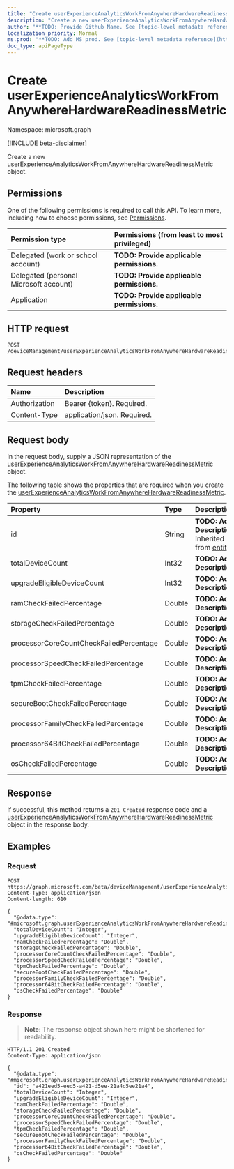 ```yaml
---
title: "Create userExperienceAnalyticsWorkFromAnywhereHardwareReadinessMetric"
description: "Create a new userExperienceAnalyticsWorkFromAnywhereHardwareReadinessMetric object."
author: "**TODO: Provide Github Name. See [topic-level metadata reference](https://msgo.azurewebsites.net/add/document/guidelines/metadata.html#topic-level-metadata)**"
localization_priority: Normal
ms.prod: "**TODO: Add MS prod. See [topic-level metadata reference](https://msgo.azurewebsites.net/add/document/guidelines/metadata.html#topic-level-metadata)**"
doc_type: apiPageType
---
```


# Create userExperienceAnalyticsWorkFromAnywhereHardwareReadinessMetric
Namespace: microsoft.graph

[!INCLUDE [beta-disclaimer](../../includes/beta-disclaimer.md)]

Create a new userExperienceAnalyticsWorkFromAnywhereHardwareReadinessMetric object.

## Permissions
One of the following permissions is required to call this API. To learn more, including how to choose permissions, see [Permissions](/graph/permissions-reference).

|Permission type|Permissions (from least to most privileged)|
|:---|:---|
|Delegated (work or school account)|**TODO: Provide applicable permissions.**|
|Delegated (personal Microsoft account)|**TODO: Provide applicable permissions.**|
|Application|**TODO: Provide applicable permissions.**|

## HTTP request

<!-- {
  "blockType": "ignored"
}
-->
``` http
POST /deviceManagement/userExperienceAnalyticsWorkFromAnywhereHardwareReadinessMetric
```

## Request headers
|Name|Description|
|:---|:---|
|Authorization|Bearer {token}. Required.|
|Content-Type|application/json. Required.|

## Request body
In the request body, supply a JSON representation of the [userExperienceAnalyticsWorkFromAnywhereHardwareReadinessMetric](../resources/intune-userexperienceanalyticsworkfromanywherehardwarereadinessmetric.md) object.

The following table shows the properties that are required when you create the [userExperienceAnalyticsWorkFromAnywhereHardwareReadinessMetric](../resources/intune-userexperienceanalyticsworkfromanywherehardwarereadinessmetric.md).

|Property|Type|Description|
|:---|:---|:---|
|id|String|**TODO: Add Description** Inherited from [entity](../resources/entity.md)|
|totalDeviceCount|Int32|**TODO: Add Description**|
|upgradeEligibleDeviceCount|Int32|**TODO: Add Description**|
|ramCheckFailedPercentage|Double|**TODO: Add Description**|
|storageCheckFailedPercentage|Double|**TODO: Add Description**|
|processorCoreCountCheckFailedPercentage|Double|**TODO: Add Description**|
|processorSpeedCheckFailedPercentage|Double|**TODO: Add Description**|
|tpmCheckFailedPercentage|Double|**TODO: Add Description**|
|secureBootCheckFailedPercentage|Double|**TODO: Add Description**|
|processorFamilyCheckFailedPercentage|Double|**TODO: Add Description**|
|processor64BitCheckFailedPercentage|Double|**TODO: Add Description**|
|osCheckFailedPercentage|Double|**TODO: Add Description**|



## Response

If successful, this method returns a `201 Created` response code and a [userExperienceAnalyticsWorkFromAnywhereHardwareReadinessMetric](../resources/intune-userexperienceanalyticsworkfromanywherehardwarereadinessmetric.md) object in the response body.

## Examples

### Request
<!-- {
  "blockType": "request",
  "name": "create_userexperienceanalyticsworkfromanywherehardwarereadinessmetric_from_"
}
-->
``` http
POST https://graph.microsoft.com/beta/deviceManagement/userExperienceAnalyticsWorkFromAnywhereHardwareReadinessMetric
Content-Type: application/json
Content-length: 610

{
  "@odata.type": "#microsoft.graph.userExperienceAnalyticsWorkFromAnywhereHardwareReadinessMetric",
  "totalDeviceCount": "Integer",
  "upgradeEligibleDeviceCount": "Integer",
  "ramCheckFailedPercentage": "Double",
  "storageCheckFailedPercentage": "Double",
  "processorCoreCountCheckFailedPercentage": "Double",
  "processorSpeedCheckFailedPercentage": "Double",
  "tpmCheckFailedPercentage": "Double",
  "secureBootCheckFailedPercentage": "Double",
  "processorFamilyCheckFailedPercentage": "Double",
  "processor64BitCheckFailedPercentage": "Double",
  "osCheckFailedPercentage": "Double"
}
```


### Response
>**Note:** The response object shown here might be shortened for readability.
<!-- {
  "blockType": "response",
  "truncated": true,
  "@odata.type": "microsoft.graph.userExperienceAnalyticsWorkFromAnywhereHardwareReadinessMetric"
}
-->
``` http
HTTP/1.1 201 Created
Content-Type: application/json

{
  "@odata.type": "#microsoft.graph.userExperienceAnalyticsWorkFromAnywhereHardwareReadinessMetric",
  "id": "a421eed5-eed5-a421-d5ee-21a4d5ee21a4",
  "totalDeviceCount": "Integer",
  "upgradeEligibleDeviceCount": "Integer",
  "ramCheckFailedPercentage": "Double",
  "storageCheckFailedPercentage": "Double",
  "processorCoreCountCheckFailedPercentage": "Double",
  "processorSpeedCheckFailedPercentage": "Double",
  "tpmCheckFailedPercentage": "Double",
  "secureBootCheckFailedPercentage": "Double",
  "processorFamilyCheckFailedPercentage": "Double",
  "processor64BitCheckFailedPercentage": "Double",
  "osCheckFailedPercentage": "Double"
}
```

